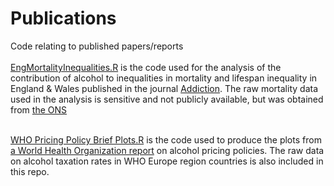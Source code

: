# Publications
Code relating to published papers/reports<br><br>
[EngMortalityInequalities.R](https://github.com/VictimOfMaths/Publications/blob/master/EngMortalityInequalities.R) is the code used for the analysis of the contribution of alcohol to inequalities in mortality and lifespan inequality in England & Wales published in the journal [Addiction](https://doi.org/10.1111/add.15037). The raw mortality data used in the analysis is sensitive and not publicly available, but was obtained from [the ONS](https://www.ons.gov.uk/)<br><br>

[WHO Pricing Policy Brief Plots.R](https://github.com/VictimOfMaths/Publications/blob/master/WHO%20Pricing%20Policy%20Brief%20Plots) is the code used to produce the plots from [a World Health Organization report](https://www.euro.who.int/en/health-topics/disease-prevention/alcohol-use/publications/frequently-asked-questions-faq-about-alcohol-and-covid-19/alcohol-pricing-in-the-who-european-region-update-report-on-the-evidence-and-recommended-policy-actions-2020) on alcohol pricing policies. The raw data on alcohol taxation rates in WHO Europe region countries is also included in this repo.

